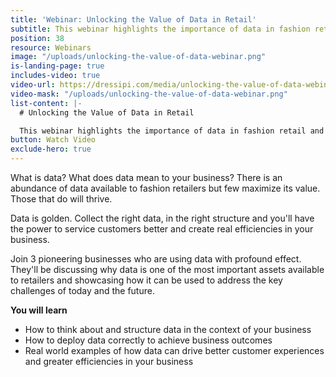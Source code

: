 ```yaml
---
title: 'Webinar: Unlocking the Value of Data in Retail'
subtitle: This webinar highlights the importance of data in fashion retail and showcases how it can be used to address the key challenges of today and the future
position: 38
resource: Webinars
image: "/uploads/unlocking-the-value-of-data-webinar.png"
is-landing-page: true
includes-video: true
video-url: https://dressipi.com/media/unlocking-the-value-of-data-webinar.mp4
video-mask: "/uploads/unlocking-the-value-of-data-webinar.png"
list-content: |-
  # Unlocking the Value of Data in Retail

  This webinar highlights the importance of data in fashion retail and showcases how it can be used to address the key challenges of today and the future.
button: Watch Video
exclude-hero: true
---
```


What is data? What does data mean to your business? There is an abundance of data available to fashion retailers but few maximize its value. Those that do will thrive.

Data is golden. Collect the right data, in the right structure and you'll have the power to service customers better and create real efficiencies in your business.

Join 3 pioneering businesses who are using data with profound effect. They'll be discussing why data is one of the most important assets available to retailers and showcasing how it can be used to address the key challenges of today and the future.

<p style="font-weight: bold; width: 100%">You will learn</p>

- How to think about and structure data in the context of your business
- How to deploy data correctly to achieve business outcomes
- Real world examples of how data can drive better customer experiences and greater efficiencies in your business
